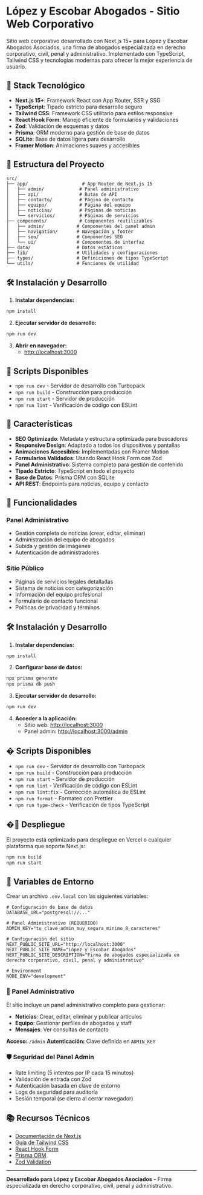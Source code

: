 # López y Escobar Abogados - Sitio Web Corporativo

Sitio web corporativo desarrollado con Next.js 15+ para López y Escobar Abogados Asociados, una firma de abogados especializada en derecho corporativo, civil, penal y administrativo. Implementado con TypeScript, Tailwind CSS y tecnologías modernas para ofrecer la mejor experiencia de usuario.

## 🚀 Stack Tecnológico

- **Next.js 15+**: Framework React con App Router, SSR y SSG
- **TypeScript**: Tipado estricto para desarrollo seguro
- **Tailwind CSS**: Framework CSS utilitario para estilos responsive
- **React Hook Form**: Manejo eficiente de formularios y validaciones
- **Zod**: Validación de esquemas y datos
- **Prisma**: ORM moderno para gestión de base de datos
- **SQLite**: Base de datos ligera para desarrollo
- **Framer Motion**: Animaciones suaves y accesibles

## 📁 Estructura del Proyecto

```
src/
├── app/                    # App Router de Next.js 15
│   ├── admin/             # Panel administrativo
│   ├── api/               # Rutas de API
│   ├── contacto/          # Página de contacto
│   ├── equipo/            # Página del equipo
│   ├── noticias/          # Páginas de noticias
│   └── servicios/         # Páginas de servicios
├── components/            # Componentes reutilizables
│   ├── admin/            # Componentes del panel admin
│   ├── navigation/       # Navegación y footer
│   ├── seo/              # Componentes SEO
│   └── ui/               # Componentes de interfaz
├── data/                 # Datos estáticos
├── lib/                  # Utilidades y configuraciones
├── types/                # Definiciones de tipos TypeScript
└── utils/                # Funciones de utilidad
```

## 🛠️ Instalación y Desarrollo

1. **Instalar dependencias:**

```bash
npm install
```

2. **Ejecutar servidor de desarrollo:**

```bash
npm run dev
```

3. **Abrir en navegador:**
   - [http://localhost:3000](http://localhost:3000)

## 📝 Scripts Disponibles

- `npm run dev` - Servidor de desarrollo con Turbopack
- `npm run build` - Construcción para producción
- `npm run start` - Servidor de producción
- `npm run lint` - Verificación de código con ESLint

## 🎨 Características

- **SEO Optimizado**: Metadata y estructura optimizada para buscadores
- **Responsive Design**: Adaptado a todos los dispositivos y pantallas
- **Animaciones Accesibles**: Implementadas con Framer Motion
- **Formularios Validados**: Usando React Hook Form con Zod
- **Panel Administrativo**: Sistema completo para gestión de contenido
- **Tipado Estricto**: TypeScript en todo el proyecto
- **Base de Datos**: Prisma ORM con SQLite
- **API REST**: Endpoints para noticias, equipo y contacto

## 📄 Funcionalidades

### Panel Administrativo
- Gestión completa de noticias (crear, editar, eliminar)
- Administración del equipo de abogados
- Subida y gestión de imágenes
- Autenticación de administradores

### Sitio Público
- Páginas de servicios legales detalladas
- Sistema de noticias con categorización
- Información del equipo profesional
- Formulario de contacto funcional
- Políticas de privacidad y términos

## 🛠️ Instalación y Desarrollo

1. **Instalar dependencias:**

```bash
npm install
```

2. **Configurar base de datos:**

```bash
npx prisma generate
npx prisma db push
```

3. **Ejecutar servidor de desarrollo:**

```bash
npm run dev
```

4. **Acceder a la aplicación:**
   - Sitio web: [http://localhost:3000](http://localhost:3000)
   - Panel admin: [http://localhost:3000/admin](http://localhost:3000/admin)

## � Scripts Disponibles

- `npm run dev` - Servidor de desarrollo con Turbopack
- `npm run build` - Construcción para producción
- `npm run start` - Servidor de producción
- `npm run lint` - Verificación de código con ESLint
- `npm run lint:fix` - Corrección automática de ESLint
- `npm run format` - Formateo con Prettier
- `npm run type-check` - Verificación de tipos TypeScript

## �🚀 Despliegue

El proyecto está optimizado para despliegue en Vercel o cualquier plataforma que soporte Next.js:

```bash
npm run build
npm run start
```

## 🔧 Variables de Entorno

Crear un archivo `.env.local` con las siguientes variables:

```env
# Configuración de base de datos
DATABASE_URL="postgresql://..."

# Panel Administrativo (REQUERIDO)
ADMIN_KEY="tu_clave_admin_muy_segura_minimo_8_caracteres"

# Configuración del sitio
NEXT_PUBLIC_SITE_URL="http://localhost:3000"
NEXT_PUBLIC_SITE_NAME="López y Escobar Abogados"
NEXT_PUBLIC_SITE_DESCRIPTION="Firma de abogados especializada en derecho corporativo, civil, penal y administrativo"

# Environment
NODE_ENV="development"
```

### 🔐 Panel Administrativo

El sitio incluye un panel administrativo completo para gestionar:

- **Noticias**: Crear, editar, eliminar y publicar artículos
- **Equipo**: Gestionar perfiles de abogados y staff
- **Mensajes**: Ver consultas de contacto

**Acceso:** `/admin`
**Autenticación:** Clave definida en `ADMIN_KEY`

### 🛡️ Seguridad del Panel Admin

- Rate limiting (5 intentos por IP cada 15 minutos)
- Validación de entrada con Zod
- Autenticación basada en clave de entorno
- Logs de seguridad para auditoría
- Sesión temporal (se cierra al cerrar navegador)

## 📚 Recursos Técnicos

- [Documentación de Next.js](https://nextjs.org/docs)
- [Guía de Tailwind CSS](https://tailwindcss.com/docs)
- [React Hook Form](https://react-hook-form.com/)
- [Prisma ORM](https://www.prisma.io/docs)
- [Zod Validation](https://zod.dev/)

---

**Desarrollado para López y Escobar Abogados Asociados** - Firma especializada en derecho corporativo, civil, penal y administrativo.
